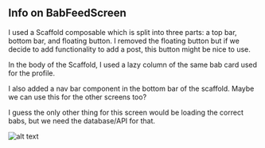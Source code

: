 Info on BabFeedScreen
---------------------

I used a Scaffold composable which is split into three parts: a top bar, bottom bar, and floating button.
I removed the floating button but if we decide to add functionality to add a post, this button might be nice to use.

In the body of the Scaffold, I used a lazy column of the same bab card used for the profile.

I also added a nav bar component in the bottom bar of the scaffold. Maybe we can use this
for the other screens too?

I guess the only other thing for this screen would be loading the correct babs, but we need
the database/API for that.

![alt text](![babble_feed_photo.png](babble_feed_photo.png))